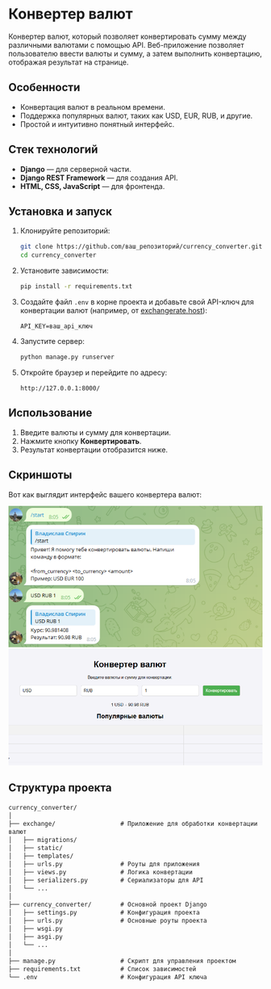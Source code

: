 # Конвертер валют

Конвертер валют, который позволяет конвертировать сумму между различными валютами с помощью API. Веб-приложение позволяет пользователю ввести валюты и сумму, а затем выполнить конвертацию, отображая результат на странице.

## Особенности

- Конвертация валют в реальном времени.
- Поддержка популярных валют, таких как USD, EUR, RUB, и другие.
- Простой и интуитивно понятный интерфейс.

## Стек технологий

- **Django** — для серверной части.
- **Django REST Framework** — для создания API.
- **HTML, CSS, JavaScript** — для фронтенда.

## Установка и запуск

1. Клонируйте репозиторий:

   ```bash
   git clone https://github.com/ваш_репозиторий/currency_converter.git
   cd currency_converter
   ```

2. Установите зависимости:

   ```bash
   pip install -r requirements.txt
   ```

3. Создайте файл `.env` в корне проекта и добавьте свой API-ключ для конвертации валют (например, от [exchangerate.host](https://exchangerate.host/)):

   ```
   API_KEY=ваш_api_ключ
   ```

4. Запустите сервер:

   ```bash
   python manage.py runserver
   ```

5. Откройте браузер и перейдите по адресу:

   ```
   http://127.0.0.1:8000/
   ```

## Использование

1. Введите валюты и сумму для конвертации.
2. Нажмите кнопку **Конвертировать**.
3. Результат конвертации отобразится ниже.

## Скриншоты

Вот как выглядит интерфейс вашего конвертера валют:

![Скриншот 1](https://github.com/SpirinW/Django/blob/main/currency_converter/screenshots/1.png)
![Скриншот 2](https://github.com/SpirinW/Django/blob/main/currency_converter/screenshots/2.png)

## Структура проекта

```
currency_converter/
│
├── exchange/                  # Приложение для обработки конвертации валют
│   ├── migrations/            
│   ├── static/
│   ├── templates/
│   ├── urls.py                # Роуты для приложения
│   ├── views.py               # Логика конвертации
│   ├── serializers.py         # Сериализаторы для API
│   └── ...
│
├── currency_converter/        # Основной проект Django
│   ├── settings.py            # Конфигурация проекта
│   ├── urls.py                # Основные роуты проекта
│   ├── wsgi.py
│   ├── asgi.py
│   └── ...
│
├── manage.py                  # Скрипт для управления проектом
├── requirements.txt           # Список зависимостей
└── .env                       # Конфигурация API ключа
```

